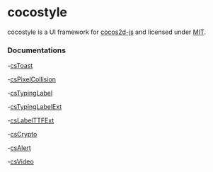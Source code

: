 cocostyle
=========

cocostyle is a UI framework for [cocos2d-js](https://github.com/cocos2d/cocos2d-js) and licensed under [MIT](./LICENSE).

### Documentations

-[csToast](doc/csToast.md)

-[csPixelCollision](doc/csPixelCollision.md)

-[csTypingLabel](doc/csTypingLabel.md)

-[csTypingLabelExt](doc/csTypingLabelExt.md)

-[csLabelTTFExt](doc/csLabelTTFExt.md)

-[csCrypto](doc/csCrypto.md)

-[csAlert](doc/csAlert.md)

-[csVideo](doc/csVideo.md)
